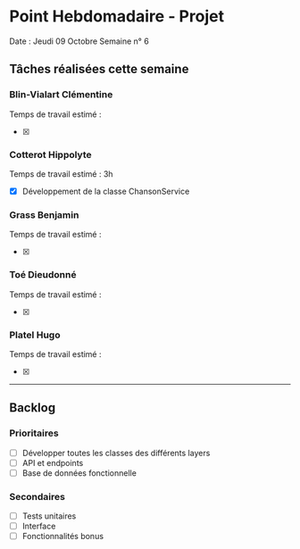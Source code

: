 # Point Hebdomadaire - Projet

Date : Jeudi 09 Octobre
Semaine n° 6

## Tâches réalisées cette semaine

### Blin-Vialart Clémentine
Temps de travail estimé :

- [x] 
### Cotterot Hippolyte
Temps de travail estimé : 3h

- [x] Développement de la classe ChansonService

### Grass Benjamin 
Temps de travail estimé : 

- [x] 

### Toé Dieudonné
Temps de travail estimé : 

- [x] 

### Platel Hugo
Temps de travail estimé :

- [x] 

---

## Backlog

### Prioritaires

- [ ] Développer toutes les classes des différents layers
- [ ] API et endpoints
- [ ] Base de données fonctionnelle

### Secondaires

- [ ] Tests unitaires
- [ ] Interface
- [ ] Fonctionnalités bonus
